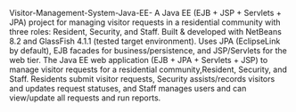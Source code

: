 Visitor-Management-System-Java-EE-
A Java EE (EJB + JSP + Servlets + JPA) project for managing visitor requests in a residential community with three roles: Resident, Security, and Staff. Built &amp; developed with NetBeans 8.2 and GlassFish 4.1.1 (tested target environment). Uses JPA (EclipseLink by default), EJB facades for business/persistence, and JSP/Servlets for the web tier.
The Java EE web application (EJB + JPA + Servlets + JSP) to manage visitor requests for a residential community,Resident, Security, and Staff. Residents submit visitor requests, Security assists/records visitors and updates request statuses, and Staff manages users and can view/update all requests and run reports.
